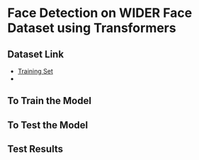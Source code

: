 # Face Detection on WIDER Face Dataset using Transformers

## Dataset Link
- [Training Set](https://drive.google.com/file/d/0B6eKvaijfFUDQUUwd21EckhUbWs/view?usp=sharing)
- 


## To Train the Model


## To Test the Model


## Test Results


